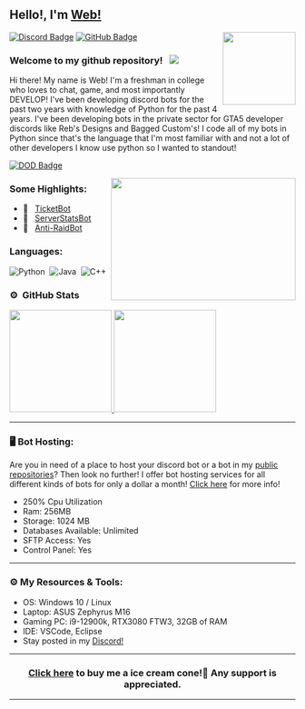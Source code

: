 ## Hello!, I'm [Web!](https://github.com/WebTheDev/)

<img align="right" height="128" width="128" alt="" src="https://media.discordapp.net/attachments/822258983544029194/822680431534932009/Comp_93.gif" />

[![Discord Badge](https://img.shields.io/badge/-Discord-0e76a8?style=flat-square&logo=Discord&logoColor=white)](https://discord.gg/kejhHFrA9t)
[![GitHub Badge](https://img.shields.io/badge/-GitHub-ffffff?style=flat-square&logo=Github&logoColor=black)](https://github.com/webthedev)

### Welcome to my github repository! &nbsp; ![](https://komarev.com/ghpvc/?username=webthedev&label=Views&color=blue&style=plastic)

Hi there! My name is Web! I'm a freshman in college who loves to chat, game, and most importantly DEVELOP! I've been developing discord bots for the past two years with knowledge of Python for the past 4 years. I've been developing bots in the private sector for GTA5 developer discords like Reb's Designs and Bagged Custom's! I code all of my bots in Python since that's the language that I'm most familiar with and not a lot of other developers I know use python so I wanted to standout!


[![DOD Badge](https://img.shields.io/badge/TEAM-DEVING%20ON%20DISCORD-17a6ec?style=for-the-badge)](https://github.com/WebTheDev)

<img align="right" height="215" width="325" alt="" src="https://i.imgur.com/s99cKO8.gif" />


### Some Highlights:

- 👾 &nbsp; [TicketBot](https://github.com/WebTheDev/TicketBot)
- 👾 &nbsp; [ServerStatsBot](https://github.com/WebTheDev/serverstatsbot)
- 👾 &nbsp; [Anti-RaidBot](https://github.com/WebTheDev/Anti-RaidBot)


### Languages:

![Python](https://img.shields.io/badge/-Python-333333?style=flat&logo=python)&nbsp;
![Java](https://img.shields.io/badge/-Java-333333?style=flat&logo=java)&nbsp;
![C++](https://img.shields.io/badge/-C++-333333?style=flat&logo=c%2B%2B&)&nbsp;

### ⚙️ &nbsp;GitHub Stats

<p align="left">
<a href="https://github.com/WebTheDev">
  <img height="180em" src="https://github-readme-stats-eight-theta.vercel.app/api?username=webthedev&show_icons=true&theme=react&include_all_commits=true&count_private=true"/>
  <img height="180em" src="https://github-readme-stats-eight-theta.vercel.app/api/top-langs/?username=webthedev&layout=compact&langs_count=8&theme=react"/>
</a>
</p>

---

### 🖥️ Bot Hosting:
Are you in need of a place to host your discord bot or a bot in my [public repositories](https://github.com/WebTheDev?tab=repositories)? Then look no further! I offer bot hosting services for all different kinds of bots for only a dollar a month! [Click here](https://hosting.rebsdesigns.com/index.php?rp=/store/discord-bot-hosting) for more info!
- 250% Cpu Utilization
- Ram: 256MB
- Storage: 1024 MB 
- Databases Available: Unlimited
- SFTP Access: Yes
- Control Panel: Yes

---

### ⚙️ My Resources & Tools:

- OS: Windows 10 / Linux
- Laptop: ASUS Zephyrus M16
- Gaming PC: i9-12900k, RTX3080 FTW3, 32GB of RAM
- IDE: VSCode, Eclipse
- Stay posted in my [Discord!](https://discord.gg/kejhHFrA9t)

---

<h3 align=center><a href="https://paypal.me/websdevelopment">Click here</a> to buy me a ice cream cone!🍦 Any support is appreciated.</h3>

---

